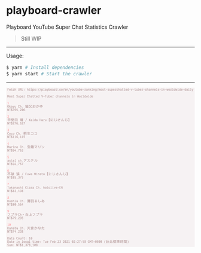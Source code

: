 # playboard-crawler
Playboard YouTube Super Chat Statistics Crawler

> Still WIP

---
Usage:
```bash
$ yarn # Install dependencies
$ yarn start # Start the crawler
```
---
![Demo Image](assets/img/demo.png)

